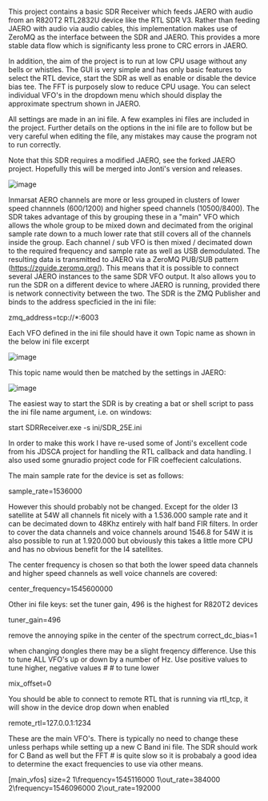 This project contains a basic SDR Receiver which feeds JAERO with audio from an R820T2 RTL2832U device like the RTL SDR V3. Rather than feeding JAERO with audio via audio cables, this implementation makes use of ZeroMQ as the interface between the SDR and JAERO. This provides a more stable data flow which is significanty less prone to CRC errors in JAERO. 

In addition, the aim of the project is to run at low CPU usage without any bells or whistles. The GUI is very simple and has only basic features to select the RTL device, start the SDR as well as enable or disable the device bias tee. The FFT is purposely slow to reduce CPU usage. You can select individual VFO's in the dropdown menu which should display the approximate spectrum shown in JAERO.

All settings are made in an ini file. A few examples ini files are included in the project. Further details on the options in the ini file are to follow but be very careful when editing the file, any mistakes may cause the program not to run correctly. 

Note that this SDR requires a modified JAERO, see the forked JAERO project. Hopefully this will be merged into Jonti's version and releases.

![image](https://user-images.githubusercontent.com/31091871/126459963-0726ea9d-3d03-40b8-ae90-45676c3c21b1.png)

Inmarsat AERO channels are more or less grouped in clusters of lower speed channnels (600/1200) and higher speed channels (10500/8400). The SDR takes advantage of this by grouping these in a "main" VFO which allows the whole group to be mixed down and decimated from the original sample rate down to a much lower rate that still covers all of the channels inside the group. Each channel / sub VFO is then mixed / decimated down to the required frequency and sample rate as well as USB demodulated. The resulting data is transmitted to JAERO via a ZeroMQ PUB/SUB pattern (https://zguide.zeromq.org/). This means that it is possible to connect several JAERO instances to the same SDR VFO output. It also allows you to run the SDR on a different device to where JAERO is running, provided there is network connectivity between the two. The SDR is the ZMQ Publisher and binds to the address specficied in the ini file:

zmq_address=tcp://*:6003  

Each VFO defined in the ini file should have it own Topic name as shown in the below ini file excerpt

![image](https://user-images.githubusercontent.com/31091871/126470644-0c8b4030-8096-4c58-80e9-549bec89e0db.png)

This topic name would then be matched by the settings in JAERO:

![image](https://user-images.githubusercontent.com/31091871/126470450-cf25d78e-f123-4878-8ab8-16693719cc22.png)

The easiest way to start the SDR is by creating a bat or shell script to pass the ini file name argument, i.e. on windows:

start SDRReceiver.exe -s ini/SDR_25E.ini

In order to make this work I have re-used some of Jonti's excellent code from his JDSCA project for handling the RTL callback and data handling. I also used some gnuradio project code for FIR coeffecient calculations. 

The main sample rate for the device is set as follows:

sample_rate=1536000

However this should probably not be changed. Except for the older I3 satellite at 54W all channels fit nicely with a 1.536.000 sample rate and it can be decimated down to 48Khz entirely with half band FIR filters. In order to cover the data channels and voice channels around 1546.8 for 54W it is also possible to run at 1.920.000 but obviously this takes a little more CPU and has no obvious benefit for the I4 satellites. 

The center frequency is chosen so that both the lower speed data channels and higher speed channels as well voice channels are covered:

center_frequency=1545600000

Other ini file keys:
set the tuner gain, 496 is the highest for R820T2 devices

tuner_gain=496

remove the annoying spike in the center of the spectrum
correct_dc_bias=1

when changing dongles there may be a slight freqency difference. Use this to tune ALL VFO's up or down by a number of Hz. Use positive values to tune higher, negative values # # to tune lower

mix_offset=0

You should be able to connect to remote RTL that is running via rtl_tcp, it will show in the device drop down when enabled

remote_rtl=127.0.0.1:1234

These are the main VFO's. There is typically no need to change these unless perhaps while setting up a new C Band ini file. The SDR should work for C Band as well but the FFT # is quite slow so it is probabaly a good idea to determine the exact frequencies to use via other means.

[main_vfos]
size=2
1\frequency=1545116000
1\out_rate=384000
2\frequency=1546096000
2\out_rate=192000

